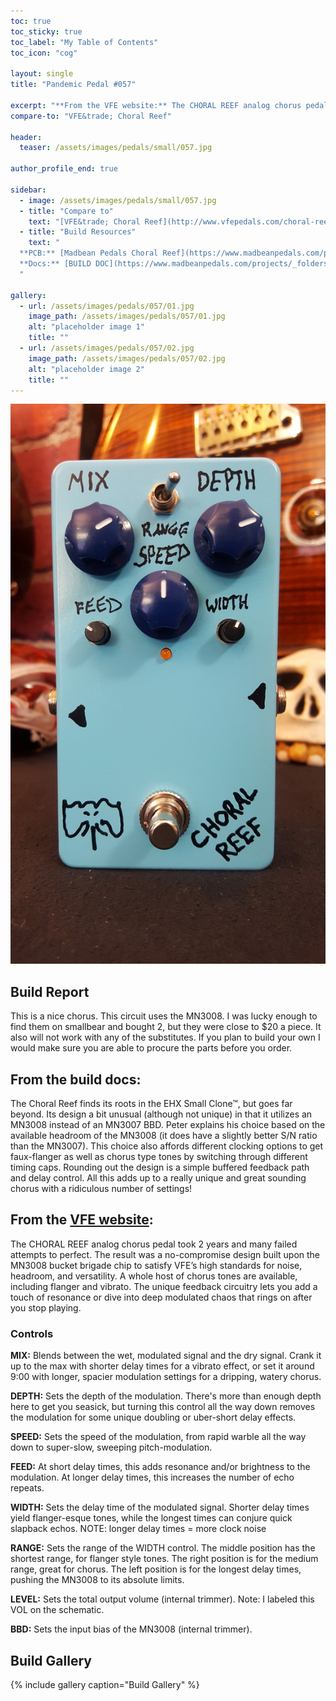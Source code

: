 ```yaml
---
toc: true
toc_sticky: true
toc_label: "My Table of Contents"
toc_icon: "cog"

layout: single
title: "Pandemic Pedal #057"

excerpt: "**From the VFE website:** The CHORAL REEF analog chorus pedal took 2 years and many failed attempts to perfect. The result was a no-compromise design built upon the MN3008 bucket brigade chip to satisfy VFE’s high standards for noise, headroom, and versatility. A whole host of chorus tones are available, including flanger and vibrato. The unique feedback circuitry lets you add a touch of resonance or dive into deep modulated chaos that rings on after you stop playing."
compare-to: "VFE&trade; Choral Reef"

header:
  teaser: /assets/images/pedals/small/057.jpg

author_profile_end: true

sidebar:
  - image: /assets/images/pedals/small/057.jpg
  - title: "Compare to"
    text: "[VFE&trade; Choral Reef](http://www.vfepedals.com/choral-reef.html)"
  - title: "Build Resources"
    text: "
  **PCB:** [Madbean Pedals Choral Reef](https://www.madbeanpedals.com/projects/index.html)<br>
  **Docs:** [BUILD DOC](https://www.madbeanpedals.com/projects/_folders/VFE/docs/VFE_ChoralReef.zip)
  "

gallery:
  - url: /assets/images/pedals/057/01.jpg
    image_path: /assets/images/pedals/057/01.jpg
    alt: "placeholder image 1"
    title: ""
  - url: /assets/images/pedals/057/02.jpg
    image_path: /assets/images/pedals/057/02.jpg
    alt: "placeholder image 2"
    title: ""
---
```


[![header](/assets/images/pedals/057.jpg)](/assets/images/pedals/057.jpg)

## Build Report ##

This is a nice chorus. This circuit uses the MN3008. I was lucky enough to find them on smallbear and bought 2, but they were close to $20 a piece. It also will not work with any of the substitutes. If you plan to build your own I would make sure you are able to procure the parts before you order.

## From the build docs:

The Choral Reef finds its roots in the EHX Small Clone&trade;, but goes far beyond. Its design a bit unusual (although not unique) in that it utilizes an MN3008 instead of an MN3007 BBD. Peter explains his choice based on the available headroom of the MN3008 (it does have a slightly better S/N ratio than the MN3007). This choice also affords different clocking options to get faux-flanger as well as chorus type tones by switching through different timing caps. Rounding out the design is a simple buffered feedback path and delay control. All this adds up to a really unique and great sounding chorus with a ridiculous number of settings!

## From the [VFE website](http://www.vfepedals.com/choral-reef.html):

The CHORAL REEF analog chorus pedal took 2 years and many failed attempts to perfect. The result was a no-compromise design built upon the MN3008 bucket brigade chip to satisfy VFE’s high standards for noise, headroom, and versatility. A whole host of chorus tones are available, including flanger and vibrato. The unique feedback circuitry lets you add a touch of resonance or dive into deep modulated chaos that rings on after you stop playing.

### Controls

**MIX:** Blends between the wet, modulated signal and the dry signal. Crank it up to the max with shorter delay times for a vibrato effect, or set it around 9:00 with longer, spacier modulation settings for a dripping, watery chorus.

**DEPTH:** Sets the depth of the modulation. There's more than enough depth here to get you seasick, but turning this control all the way down removes the modulation for some unique doubling or uber-short delay effects.

**SPEED:** Sets the speed of the modulation, from rapid warble all the way down to super-slow, sweeping pitch-modulation.

**FEED:** At short delay times, this adds resonance and/or brightness to the modulation. At longer delay times, this increases the number of echo repeats.

**WIDTH:** Sets the delay time of the modulated signal. Shorter delay times yield flanger-esque tones, while the longest times can conjure quick slapback echos. NOTE: longer delay times = more clock noise

**RANGE:** Sets the range of the WIDTH control. The middle position has the shortest range, for flanger style tones. The right position is for the medium range, great for chorus. The left position is for the longest delay times, pushing the MN3008 to its absolute limits.

**LEVEL:** Sets the total output volume (internal trimmer). Note: I labeled this VOL on the schematic.

**BBD:** Sets the input bias of the MN3008 (internal trimmer).

## Build Gallery ##

{% include gallery caption="Build Gallery" %}
